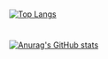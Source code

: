 #

[![Top Langs](https://github-readme-stats.vercel.app/api/top-langs/?username=anuraghazra&count_private=true&show_icons=true&theme=transparent)](https://github.com/anuraghazra/github-readme-stats)

#

[![Anurag's GitHub stats](https://github-readme-stats.vercel.app/api?username=jaredthedeveloper&show_icons=true&count_private=true&theme=transparent)](https://github.com/anuraghazra/github-readme-stats) 
